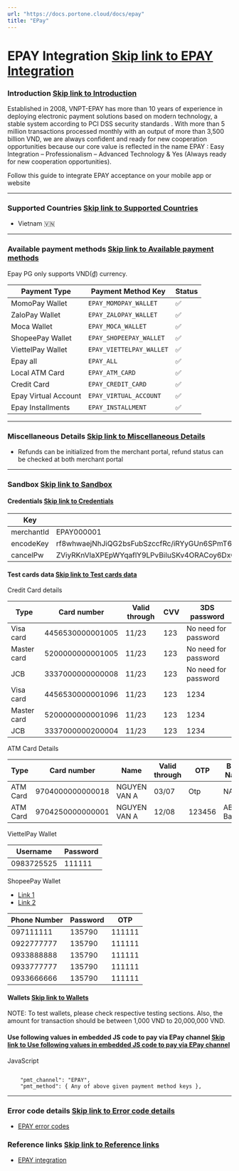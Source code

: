 ```yaml
---
url: "https://docs.portone.cloud/docs/epay"
title: "EPay"
---
```


# EPAY Integration   [Skip link to EPAY Integration](https://docs.portone.cloud/docs/epay\#epay-integration)

### Introduction   [Skip link to Introduction](https://docs.portone.cloud/docs/epay\#introduction)

Established in 2008, VNPT-EPAY has more than 10 years of experience in deploying electronic payment solutions based on modern technology, a stable system according to PCI DSS security standards . With more than 5 million transactions processed monthly with an output of more than 3,500 billion VND, we are always confident and ready for new cooperation opportunities because our core value is reflected in the name EPAY : Easy Integration – Professionalism – Advanced Technology & Yes (Always ready for new cooperation opportunities).

Follow this guide to integrate EPAY acceptance on your mobile app or website

* * *

### Supported Countries   [Skip link to Supported Countries](https://docs.portone.cloud/docs/epay\#supported-countries)

- Vietnam 🇻🇳

* * *

### Available payment methods   [Skip link to Available payment methods](https://docs.portone.cloud/docs/epay\#available-payment-methods)

Epay PG only supports VND(₫) currency.

| Payment Type | Payment Method Key | Status |
| --- | --- | --- |
| MomoPay Wallet | `EPAY_MOMOPAY_WALLET` | ✅ |
| ZaloPay Wallet | `EPAY_ZALOPAY_WALLET` | ✅ |
| Moca Wallet | `EPAY_MOCA_WALLET` | ✅ |
| ShopeePay Wallet | `EPAY_SHOPEEPAY_WALLET` | ✅ |
| ViettelPay Wallet | `EPAY_VIETTELPAY_WALLET` | ✅ |
| Epay all | `EPAY_ALL` | ✅ |
| Local ATM Card | `EPAY_ATM_CARD` | ✅ |
| Credit Card | `EPAY_CREDIT_CARD` | ✅ |
| Epay Virtual Account | `EPAY_VIRTUAL_ACCOUNT` | ✅ |
| Epay Installments | `EPAY_INSTALLMENT` | ✅ |

* * *

### Miscellaneous Details   [Skip link to Miscellaneous Details](https://docs.portone.cloud/docs/epay\#miscellaneous-details)

- Refunds can be initialized from the merchant portal, refund status can be checked at both merchant portal

* * *

### Sandbox   [Skip link to Sandbox](https://docs.portone.cloud/docs/epay\#sandbox)

#### Credentials   [Skip link to Credentials](https://docs.portone.cloud/docs/epay\#credentials)

| Key | Value |
| --- | --- |
| merchantId | EPAY000001 |
| encodeKey | rf8whwaejNhJiQG2bsFubSzccfRc/iRYyGUn6SPmT6y/L7A2XABbu9y4GvCoSTOTpvJykFi6b1G0crU8et2O0Q== |
| cancelPw | ZViyRKnVlaXPEpWYqaflY9LPvBiIuSKv4ORACoy6DxO0QsiAD+qfWeZhY1H8d9nGANjx5aEKNyUQx4JV95u+HQ== |

#### Test cards data   [Skip link to Test cards data](https://docs.portone.cloud/docs/epay\#test-cards-data)

Credit Card details

| Type | Card number | Valid through | CVV | 3DS password |
| --- | --- | --- | --- | --- |
| Visa card | 4456530000001005 | 11/23 | 123 | No need for password |
| Master card | 5200000000001005 | 11/23 | 123 | No need for password |
| JCB | 3337000000000008 | 11/23 | 123 | No need for password |
| Visa card | 4456530000001096 | 11/23 | 123 | 1234 |
| Master card | 5200000000001096 | 11/23 | 123 | 1234 |
| JCB | 3337000000200004 | 11/23 | 123 | 1234 |

ATM Card Details

| Type | Card number | Name | Valid through | OTP | Bank Name |
| --- | --- | --- | --- | --- | --- |
| ATM Card | 9704000000000018 | NGUYEN VAN A | 03/07 | Otp | NAPAS |
| ATM Card | 9704250000000001 | NGUYEN VAN A | 12/08 | 123456 | AB Bank |

ViettelPay Wallet

| Username | Password |
| --- | --- |
| 0983725525 | 111111 |

ShopeePay Wallet

- [Link 1](https://webapp.diawi.com/install/bTFk8Z)
- [Link 2](https://webapp.diawi.com/install/Nc28b5)

| Phone Number | Password | OTP |
| --- | --- | --- |
| 097111111 | 135790 | 111111 |
| 0922777777 | 135790 | 111111 |
| 0933888888 | 135790 | 111111 |
| 0933777777 | 135790 | 111111 |
| 0933666666 | 135790 | 111111 |

#### Wallets   [Skip link to Wallets](https://docs.portone.cloud/docs/epay\#wallets)

NOTE: To test wallets, please check respective testing sections. Also, the amount for transaction should be between 1,000 VND to 20,000,000 VND.

#### Use following values in embedded JS code to pay via EPay channel   [Skip link to Use following values in embedded JS code to pay via EPay channel](https://docs.portone.cloud/docs/epay\#use-following-values-in-embedded-js-code-to-pay-via-epay-channel)

JavaScript

```rdmd-code lang-javascript theme-light

    "pmt_channel": "EPAY",
    "pmt_method": { Any of above given payment method keys },

```

* * *

### Error code details   [Skip link to Error code details](https://docs.portone.cloud/docs/epay\#error-code-details)

- [EPAY error codes](https://drive.google.com/file/d/1SdohMqmWkXN7UCiVGc4cE9hstrfuODpy/view)

### Reference links   [Skip link to Reference links](https://docs.portone.cloud/docs/epay\#reference-links)

- [EPAY integration](https://drive.google.com/file/d/1SdohMqmWkXN7UCiVGc4cE9hstrfuODpy/view)
